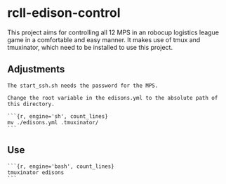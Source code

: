 # rcll-edison-control

This project aims for controlling all 12 MPS in an robocup logistics league game in a comfortable and easy manner.
It makes use of tmux and tmuxinator, which need to be installed to use this project.

Adjustments
-----------
	The start_ssh.sh needs the password for the MPS.

	Change the root variable in the edisons.yml to the absolute path of this directory.

	```{r, engine='sh', count_lines}
	mv ./edisons.yml .tmuxinator/
	```
Use
---
	```{r, engine='bash', count_lines}
	tmuxinator edisons
	```
	
		


